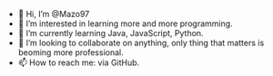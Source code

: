 - 👋 Hi, I’m @Mazo97
- 👀 I’m interested in learning more and more programming.
- 🌱 I’m currently learning Java, JavaScript, Python.
- 💞️ I’m looking to collaborate on anything, only thing that matters is beoming more professional. 
- 📫 How to reach me: via GitHub. 

<!---
Mazo97/Mazo97 is a ✨ special ✨ repository because its `README.md` (this file) appears on your GitHub profile.
You can click the Preview link to take a look at your changes.
--->
